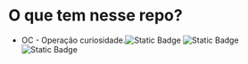 # O que tem nesse repo?
- OC - Operação curiosidade.![Static Badge](https://img.shields.io/badge/html-blue?style=flat&logo=html5&logoColor=yellow) ![Static Badge](https://img.shields.io/badge/css-purple?style=flat&logo=css&logoColor=blue) ![Static Badge](https://img.shields.io/badge/javascript-blue?style=flat&logo=javascript&logoColor=yellow)
